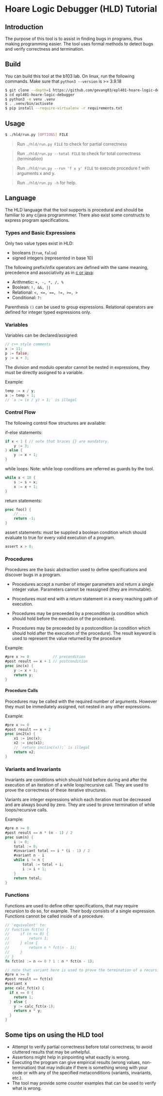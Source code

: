 # Hoare Logic Debugger (HLD) Tutorial

## Introduction
The purpose of this tool is to assist in finding bugs in programs, thus making programming easier.
The tool uses formal methods to detect bugs and verify correctness and termination.

## Build

You can build this tool at the b103 lab.
On linux, run the following commands. Make sure that `python3 --version` is >= 3.9.18

```bash
$ git clone --depth=1 https://github.com/gevang03/epl401-hoare-logic-debugger.git
$ cd epl401-hoare-logic-debugger
$ python3 -m venv .venv
$ . .venv/bin/activate
$ pip install --require-virtualenv -r requirements.txt
```

## Usage
```sh
$ ./hld/run.py [OPTIONS] FILE
```

> Run `./hld/run.py FILE` to check for partial correctness

> Run `./hld/run.py --total FILE` to check for total 
correctness (termination)

> Run `./hld/run.py --run 'f x y' FILE` to execute procedure f with arguments x and y.

> Run `./hld/run.py -h` for help.

## Language
The HLD language that the tool supports is procedural and should be familiar to any c/java programmmer.
There also exist some constructs to express program specifications.

### Types and Basic Expressions
Only two value types exist in HLD:
* booleans (`true`, `false`)
* signed integers (represented in base 10)

The following prefix/infix operators are defined with the same meaning, precedence and associativity as in [c or java](https://en.cppreference.com/w/c/language/operator_precedence):

* Arithmetic: `+, -, *, /, %`
* Boolean: `!, &&, ||`
* Relational: `<, <=, ==, !=, >=, >`
* Conditional: `?:`

Parenthesis `()` can be used to group expressions.
Relational operators are defined for integer typed expressions only.

### Variables
Variables can be declared/assigned:
```rs
// c++ style comments
x := 11;
p := false;
y := x + 3;
```

The division and modulo operator cannot be nested in expressions, they must be directly assigned to a variable.

Example:
```rs
temp := x / y;
a := temp + 1;
// `a := (x / y) + 1;` is illegal
```

### Control Flow
The following control flow structures are available:

if-else statements:
```rs
if x < 1 { // note that braces {} are mandatory.
    y := 3;
} else {
    y := x + 1;
}
```

while loops:
Note: while loop conditions are referred as guards by the tool.
```rs
while x < 10 {
    s := s + x;
    x := x + 1;
}
```

return statements:
```rs
proc foo() {
    // ...
    return -1;
}
```

assert statements: must be supplied a boolean condition which should evaluate to true for every valid execution of a program.
```rs
assert x > 0;
```

### Procedures
Procedures are the basic abstraction used to define specifications and discover bugs in a program.

* Procedures accept a number of integer parameters and return a single integer value.
Parameters cannot be reassigned (they are immutable).

* Procedures must end with a return statement in a every reaching path of execution.

* Procedures may be preceeded by a precondition (a condition which should hold before the execution of the procedure).

* Procedures may be preceeded by a postcondition (a condition which should hold after the execution of the procedure).
The result keyword is used to represent the value returned by the procedure

Example:
```rs
#pre x >= 0           // precondition
#post result == x + 1 // postcondition
proc inc(x) {
    y := x + 1;
    return y;
}
```

#### Procedure Calls
Procedures may be called with the required number of arguments.
However they must be immediately assigned, not nested in any other expressions.

Example:
```rs
#pre x >= 0
#post result == x + 2
proc inc2(x) {
    x1 := inc(x);
    x2 := inc(x1);
    // `return inc(inc(x));` is illegal
    return x2;
}
```

### Variants and Invariants
Invariants are conditions which should hold before during and after the execution of an iteration of
a while loop/recursive call. They are used to prove the correctness of these iterative structures.

Variants are integer expressions which each iteration must be decreased and are always bound by zero.
They are used to prove termination of while loops/recursive calls.

Example:
```rs
#pre n >= 0
#post result == n * (n - 1) / 2
proc sum(n) {
    i := 0;
    total := 0;
    #invariant total == i * (i - 1) / 2
    #variant n - i
    while i != n {
        total := total + i;
        i := i + 1;
    }
    return total;
}
```

### Functions
Functions are used to define other specifications, that may require recursion to do so, for example.
Their body consists of a single expression. Functions cannot be called inside of a procedure.

```rs
// 'equivalent' to:
// function fct(n) {
//     if (n <= 0) {
//         return 1;
//     } else {
//         return n * fct(n - 1);
//     }
// }
fn fct(n) := n <= 0 ? 1 : n * fct(n - 1);

// note that variant here is used to prove the termination of a recursive procedure
#pre x >= 0
#post result == fct(x)
#variant x
proc calc_fct(x) {
  if x == 0 {
    return 1;
  } else {
    y := calc_fct(x-1);
    return x * y;
  }
}
```

## Some tips on using the HLD tool
* Attempt to verify partial correctness before total correctness, to avoid cluttered results that may be unhelpful.
* Assertions might help in pinpointing what exactly is wrong.
* Executing the program can give empirical results (wrong values, non-termination) that may indicate
if there is something wrong with your code or with any of the specified metaconditions (variants, invariants, etc.).
* The tool may provide some counter examples that can be used to verify what is wrong.
